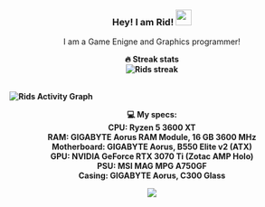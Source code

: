 <h3 align="center">
  <strong>Hey! I am Rid!</strong>
  <img src="https://media.giphy.com/media/hvRJCLFzcasrR4ia7z/giphy.gif" width="28">
</h3>

<p align="center">
    I am a Game Enigne and Graphics programmer!
</p>
      
<p align="center">
    <strong>🔥 Streak stats <br>
    <img alt="Rids streak" src="https://github-readme-streak-stats.herokuapp.com?user=FahimFuad&theme=dark&hide_border=true"/>
</p>

  <br/>
<img alt="Rids Activity Graph" src="https://activity-graph.herokuapp.com/graph?username=FahimFuad&bg_color=1F222E&color=F8D866&line=F85D7F&point=FFFFFF&hide_border=true" />

<p align="center">
    <strong>💻 My specs:<br>
    <strong>CPU: Ryzen 5 3600 XT<br>
    <strong>RAM: GIGABYTE Aorus RAM Module, 16 GB 3600 MHz<br>
    <strong>Motherboard: GIGABYTE Aorus, B550 Elite v2 (ATX)<br>
    <strong>GPU: NVIDIA GeForce RTX 3070 Ti (Zotac AMP Holo)<br>
    <strong>PSU: MSI MAG MPG A750GF<br>
    <strong>Casing: GIGABYTE Aorus, C300 Glass<br>
</p>
      
<p align="center">
    <a href = "https://discord.gg/cpYjXSAa"><img src="https://img.shields.io/badge/-Discord-7289DA?&logoColor=white&logo=discord"/></a>
</p>
